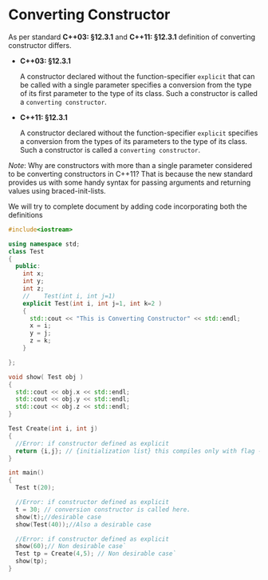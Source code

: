 Converting Constructor
======================

As per standard **C++03: §12.3.1** and **C++11: §12.3.1** definition of converting constructor differs.

* **C++03: §12.3.1**
    
    A constructor declared without the function-specifier `explicit` that can be called with a single parameter specifies a conversion from the type of its first parameter to the type of its class. Such a constructor is called a `converting constructor`.

* **C++11: §12.3.1**


    A constructor declared without the function-specifier `explicit` specifies a conversion from the types of its parameters to the type of its class. Such a constructor is called a `converting constructor`.

_Note_: Why are constructors with more than a single parameter considered to be converting constructors in C++11? That is because the new standard provides us with some handy syntax for passing arguments and returning values using braced-init-lists. 

We will try to complete document by adding code incorporating both the definitions

````cpp
#include<iostream>

using namespace std;
class Test
{
  public:
    int x;
    int y;
    int z;
    //    Test(int i, int j=1)
    explicit Test(int i, int j=1, int k=2 )
    {
      std::cout << "This is Converting Constructor" << std::endl;
      x = i;
      y = j;
      z = k;
    }

};

void show( Test obj )
{
  std::cout << obj.x << std::endl;
  std::cout << obj.y << std::endl;
  std::cout << obj.z << std::endl;
}

Test Create(int i, int j)
{
  //Error: if constructor defined as explicit
  return {i,j}; // {initialization list} this compiles only with flag -std=c++11
}

int main()
{
  Test t(20);

  //Error: if constructor defined as explicit
  t = 30; // conversion constructor is called here.
  show(t);//desirable case
  show(Test(40));//Also a desirable case

  //Error: if constructor defined as explicit
  show(60);// Non desirable case`
  Test tp = Create(4,5); // Non desirable case`
  show(tp);
}

````

